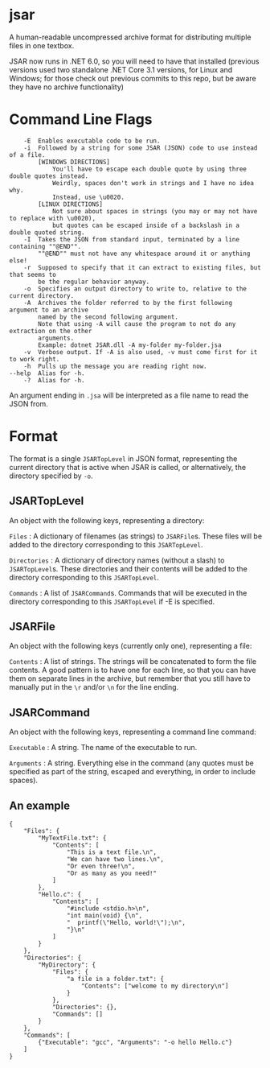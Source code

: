 # jsar
 A human-readable uncompressed archive format for distributing multiple files in one textbox.

 JSAR now runs in .NET 6.0, so you will need to have that installed (previous versions used two standalone .NET Core 3.1 versions, for Linux and Windows; for those check out previous commits to this repo, but be aware they have no archive functionality)

# Command Line Flags
```
    -E  Enables executable code to be run.
    -i  Followed by a string for some JSAR (JSON) code to use instead of a file.
        [WINDOWS DIRECTIONS]
            You'll have to escape each double quote by using three double quotes instead.
            Weirdly, spaces don't work in strings and I have no idea why.
            Instead, use \u0020.
        [LINUX DIRECTIONS]
            Not sure about spaces in strings (you may or may not have to replace with \u0020),
            but quotes can be escaped inside of a backslash in a double quoted string.
    -I  Takes the JSON from standard input, terminated by a line containing ""@END"".
        ""@END"" must not have any whitespace around it or anything else!
    -r  Supposed to specify that it can extract to existing files, but that seems to
        be the regular behavior anyway.
    -o  Specifies an output directory to write to, relative to the current directory.
    -A  Archives the folder referred to by the first following argument to an archive
        named by the second following argument.
        Note that using -A will cause the program to not do any extraction on the other
        arguments.
        Example: dotnet JSAR.dll -A my-folder my-folder.jsa
    -v  Verbose output. If -A is also used, -v must come first for it to work right.
    -h  Pulls up the message you are reading right now.
--help  Alias for -h.
    -?  Alias for -h.
```
An argument ending in `.jsa` will be interpreted as a file name to read the JSON from. 

# Format
The format is a single `JSARTopLevel` in JSON format, representing the current directory that is active when JSAR is called, or alternatively, the directory specified by `-o`.
## JSARTopLevel
An object with the following keys, representing a directory:

`Files` : A dictionary of filenames (as strings) to `JSARFile`s. These files will be added to the directory corresponding to this `JSARTopLevel`. 

`Directories` : A dictionary of directory names (without a slash) to `JSARTopLevel`s. These directories and their contents will be added to the directory corresponding to this `JSARTopLevel`.

`Commands` : A list of `JSARCommand`s. Commands that will be executed in the directory corresponding to this `JSARTopLevel` if -E is specified.

## JSARFile
An object with the following keys (currently only one), representing a file:

`Contents` : A list of strings. The strings will be concatenated to form the file contents. A good pattern is to have one for each line, so that you can have them on separate lines in the archive, but remember that you still have to manually put in the `\r` and/or `\n` for the line ending.

## JSARCommand
An object with the following keys, representing a command line command:

`Executable` : A string. The name of the executable to run.

`Arguments` : A string. Everything else in the command (any quotes must be specified as part of the string, escaped and everything, in order to include spaces).

## An example
```
{
    "Files": {
        "MyTextFile.txt": {
            "Contents": [
                "This is a text file.\n",
                "We can have two lines.\n",
                "Or even three!\n",
                "Or as many as you need!"
            ]
        },
        "Hello.c": {
            "Contents": [
                "#include <stdio.h>\n",
                "int main(void) {\n",
                "  printf(\"Hello, world!\");\n",
                "}\n"
            ]
        }
    },
    "Directories": {
        "MyDirectory": {
            "Files": {
                "a file in a folder.txt": {
                    "Contents": ["welcome to my directory\n"]
                }
            },
            "Directories": {},
            "Commands": []
        }
    },
    "Commands": [
        {"Executable": "gcc", "Arguments": "-o hello Hello.c"}
    ]
}
```





